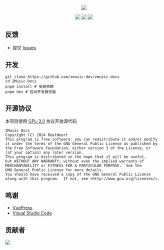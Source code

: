 <div align="center">

![][banner]

![][node]
![][pnpm]
![][license]

</div>

## 反馈

* 提交 [Issues](../../issues)

## 开发

```shell
git clone https://github.com/zmusic-dev/zmusic-docs
cd ZMusic-Docs
pnpm install # 安装依赖
pnpm dev # 启动开发服务器
```

## 开源协议

本项目使用 [GPL-3.0](LICENSE) 协议开放源代码

```text
ZMusic Docs
Copyright (C) 2024 RealHeart
This program is free software: you can redistribute it and/or modify
it under the terms of the GNU General Public License as published by
the Free Software Foundation, either version 3 of the License, or
(at your option) any later version.
This program is distributed in the hope that it will be useful,
but WITHOUT ANY WARRANTY; without even the implied warranty of
MERCHANTABILITY or FITNESS FOR A PARTICULAR PURPOSE.  See the
GNU General Public License for more details.
You should have received a copy of the GNU General Public License
along with this program.  If not, see <http://www.gnu.org/licenses/>.
```

## 鸣谢

* [VuePress](https://github.com/vuepress/vuepress-next)
* [Visual Studio Code](https://code.visualstudio.com/)

## 贡献者

[![][contrib]](https://github.com/zmusic-dev/zmusic-docs/graphs/contributors)

[banner]: https://socialify.git.ci/zmusic-dev/zmusic-docs/image?description=1&forks=1&issues=1&language=1&name=1&owner=1&pulls=1&stargazers=1&theme=Auto

[node]: https://img.shields.io/badge/node-18-blue?style=for-the-badge

[pnpm]: https://img.shields.io/badge/pnpm-7-blue?style=for-the-badge

[license]: https://img.shields.io/github/license/zmusic-dev/zmusic-docs?style=for-the-badge

[contrib]: https://contrib.rocks/image?repo=zmusic-dev/zmusic-docs
